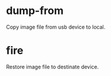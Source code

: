 
# dump-from

Copy image file from usb device to local.

# fire

Restore image file to destinate device.
